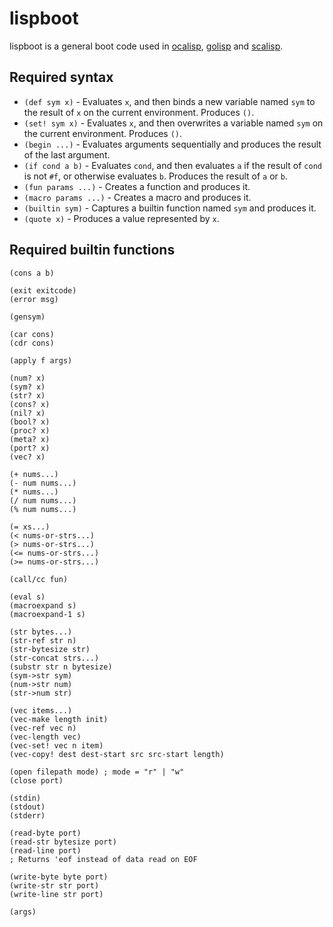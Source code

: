 lispboot
========

lispboot is a general boot code used in [ocalisp](https://github.com/yubrot/ocalisp), [golisp](https://github.com/yubrot/golisp) and [scalisp](https://github.com/yubrot/scalisp).

## Required syntax

* `(def sym x)` - Evaluates `x`, and then binds a new variable named `sym` to the result of `x` on the current environment. Produces `()`.
* `(set! sym x)` - Evaluates `x`, and then overwrites a variable named `sym` on the current environment. Produces `()`.
* `(begin ...)` - Evaluates arguments sequentially and produces the result of the last argument.
* `(if cond a b)` - Evaluates `cond`, and then evaluates `a` if the result of `cond` is not `#f`, or otherwise evaluates `b`. Produces the result of `a` or `b`.
* `(fun params ...)` - Creates a function and produces it.
* `(macro params ...)` - Creates a macro and produces it.
* `(builtin sym)` - Captures a builtin function named `sym` and produces it.
* `(quote x)` - Produces a value represented by `x`.

## Required builtin functions

```
(cons a b)

(exit exitcode)
(error msg)

(gensym)

(car cons)
(cdr cons)

(apply f args)

(num? x)
(sym? x)
(str? x)
(cons? x)
(nil? x)
(bool? x)
(proc? x)
(meta? x)
(port? x)
(vec? x)

(+ nums...)
(- num nums...)
(* nums...)
(/ num nums...)
(% num nums...)

(= xs...)
(< nums-or-strs...)
(> nums-or-strs...)
(<= nums-or-strs...)
(>= nums-or-strs...)

(call/cc fun)

(eval s)
(macroexpand s)
(macroexpand-1 s)

(str bytes...)
(str-ref str n)
(str-bytesize str)
(str-concat strs...)
(substr str n bytesize)
(sym->str sym)
(num->str num)
(str->num str)

(vec items...)
(vec-make length init)
(vec-ref vec n)
(vec-length vec)
(vec-set! vec n item)
(vec-copy! dest dest-start src src-start length)

(open filepath mode) ; mode = "r" | "w"
(close port)

(stdin)
(stdout)
(stderr)

(read-byte port)
(read-str bytesize port)
(read-line port)
; Returns 'eof instead of data read on EOF

(write-byte byte port)
(write-str str port)
(write-line str port)

(args)
```

